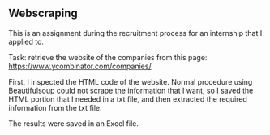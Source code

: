 ## Webscraping
This is an assignment during the recruitment process for an internship that I applied to.

Task: retrieve the website of the companies from this page: https://www.ycombinator.com/companies/

First, I inspected the HTML code of the website. Normal procedure using Beautifulsoup could not scrape the information that I want, so I saved the HTML portion that I needed in a txt file, and then extracted the required information from the txt file.

The results were saved in an Excel file.
